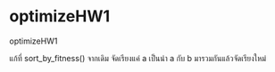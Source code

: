# optimizeHW1
optimizeHW1

แก้ที่ sort_by_fitness()
จากเดิม จัดเรียงแค่ a 
เป็นนำ a กับ b มารวมกันแล้วจัดเรียงใหม่
